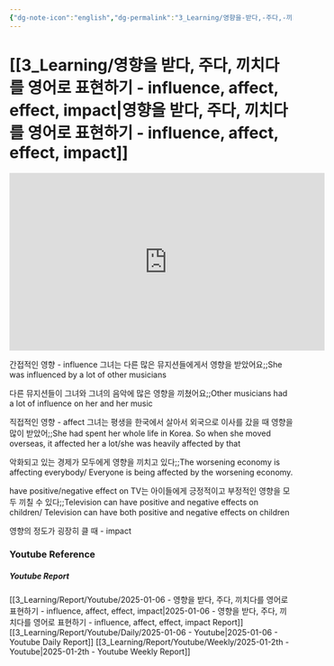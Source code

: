 ```yaml
---
{"dg-note-icon":"english","dg-permalink":"3_Learning/영향을-받다,-주다,-끼치다를-영어로-표현하기---influence,-affect,-effect,-impact","created-date":"2025-01-06 9:16:38 am","date":"2025-01-06","type":"youtube","tags":["youtube","english","flashcards"],"aliases":null,"youtuber":"빨모쌤","channelName":"라이브 아카데미","link":"https://www.youtube.com/watch?v=EdGw8snKc0Q","img":"https://img.youtube.com/vi/EdGw8snKc0Q/0.jpg","dg-publish":true,"permalink":"/3_Learning/영향을-받다,-주다,-끼치다를-영어로-표현하기---influence,-affect,-effect,-impact/","dgPassFrontmatter":true,"noteIcon":"english"}
---
```


# [[3_Learning/영향을 받다, 주다, 끼치다를 영어로 표현하기 - influence, affect, effect, impact\|영향을 받다, 주다, 끼치다를 영어로 표현하기 - influence, affect, effect, impact]]


<div class="container-root"><span></span></div><div><div class="container-root"><iframe width="560" height="315" src="https://www.youtube.com/embed/EdGw8snKc0Q" title="YouTube video player" frameborder="0" allow="accelerometer; autoplay; clipboard-write; encrypted-media; gyroscope; picture-in-picture; web-share" allowfullscreen=""></iframe></div></div>

간접적인 영향 - influence
그녀는 다른 많은 뮤지션들에게서 영향을 받았어요;;She was influenced by a lot of other musicians
<!--SR:!2025-01-30,14,290-->
다른 뮤지션들이 그녀와 그녀의 음악에 많은 영향을 끼쳤어요;;Other musicians had a lot of influence on her and her music
<!--SR:!2025-01-21,3,250-->

직접적인 영향 - affect
그녀는 평생을 한국에서 살아서 외국으로 이사를 갔을 때 영향을 많이 받았어;;She had spent her whole life in Korea. So when she moved overseas, it affected her a lot/she was heavily affected by that
<!--SR:!2025-01-23,7,270-->
악화되고 있는 경제가 모두에게 영향을 끼치고 있다;;The worsening economy is affecting everybody/ Everyone is being affected by the worsening economy.
<!--SR:!2025-01-31,15,290-->

have positive/negative effect on
TV는 아이들에게 긍정적이고 부정적인 영향을 모두 끼칠 수 있다;;Television can have positive and negative effects on children/ Television can have both positive and negative effects on children
<!--SR:!2025-01-30,16,290-->

영향의 정도가 굉장히 클 때 - impact













### Youtube Reference
##### Youtube Report
[[3_Learning/Report/Youtube/2025-01-06 - 영향을 받다, 주다, 끼치다를 영어로 표현하기 - influence, affect, effect, impact\|2025-01-06 - 영향을 받다, 주다, 끼치다를 영어로 표현하기 - influence, affect, effect, impact Report]]
[[3_Learning/Report/Youtube/Daily/2025-01-06 - Youtube\|2025-01-06 - Youtube Daily Report]]
[[3_Learning/Report/Youtube/Weekly/2025-01-2th - Youtube\|2025-01-2th - Youtube Weekly Report]]





